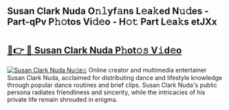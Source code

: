 ## Susan Clark Nuda O𝚗𝚕yf𝚊ns L𝚎a𝚔ed N𝚞𝚍es - Part-qPv P𝚑𝚘tos Vi𝚍𝚎o - H𝚘𝚝 Part L𝚎a𝚔s etJXx

# <h2><a href="http://kfahbc.oniu.top/?m=Susan+Clark+Nuda">🔗👉 🔴 Susan Clark Nuda P𝚑ot𝚘𝚜 V𝚒d𝚎o</a></h2>

[![Susan Clark Nuda Nu𝚍e𝚜](https://i.imgur.com/0qMVB7G.gif)](http://kfahbc.oniu.top/?m=Susan+Clark+Nuda)
Online creator and multimedia entertainer Susan Clark Nuda, acclaimed for distributing dance and lifestyle knowledge through popular dance routines and brief clips. Susan Clark Nuda's public persona radiates friendliness and sincerity, while the intricacies of his private life remain shrouded in enigma.  
